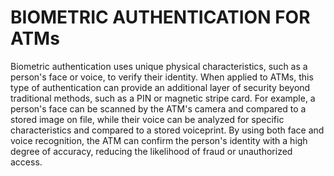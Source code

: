 # BIOMETRIC AUTHENTICATION FOR ATMs
Biometric authentication uses unique physical characteristics, such as a person's face or voice, to verify their identity. When applied to ATMs, this type of authentication can provide an additional layer of security beyond traditional methods, such as a PIN or magnetic stripe card. For example, a person's face can be scanned by the ATM's camera and compared to a stored image on file, while their voice can be analyzed for specific characteristics and compared to a stored voiceprint. By using both face and voice recognition, the ATM can confirm the person's identity with a high degree of accuracy, reducing the likelihood of fraud or unauthorized access.<br>

